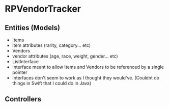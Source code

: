 # RPVendorTracker

## Entities (Models)
 - Items
  - item attributes (rarity, category... etc)
 - Vendors
  - vendor attributes (age, race, weight, gender... etc)
 - ListInterface
  - Interface meant to allow Items and Vendors to be referenced by a single pointer
  - Interfaces don't seem to work as I thought they would've.  (Couldnt do things in Swift that I could do in Java)
## Controllers

 
